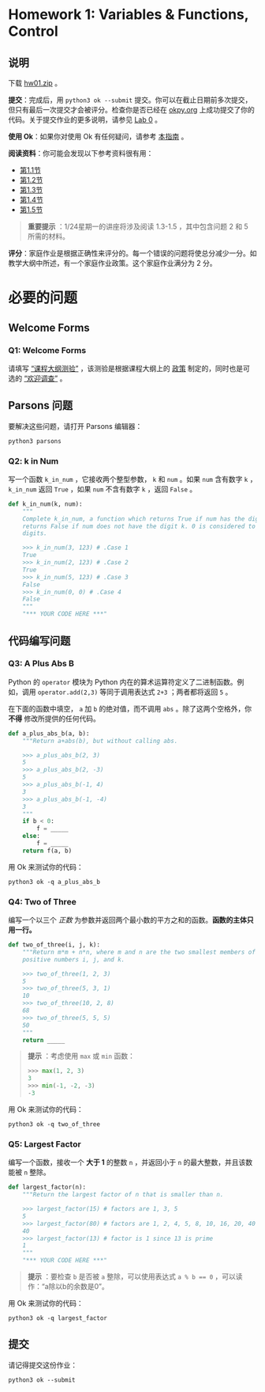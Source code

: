 ﻿# Homework 1: Variables & Functions, Control

## 说明

下载 [hw01.zip](https://inst.eecs.berkeley.edu/~cs61a/sp22/hw/hw01/hw01.zip) 。

**提交**：完成后，用 `python3 ok --submit` 提交。你可以在截止日期前多次提交，但只有最后一次提交才会被评分。检查你是否已经在 [okpy.org](https://okpy.org/) 上成功提交了你的代码。关于提交作业的更多说明，请参见 [Lab 0](https://inst.eecs.berkeley.edu/~cs61a/sp22/lab/lab00#submitting-the-assignment) 。

**使用 Ok**：如果你对使用 Ok 有任何疑问，请参考 [本指南](https://inst.eecs.berkeley.edu/~cs61a/sp22/articles/using-ok) 。

**阅读资料**：你可能会发现以下参考资料很有用：

- [第1.1节](http://composingprograms.com/pages/11-getting-started.html)
- [第1.2节](http://composingprograms.com/pages/12-elements-of-programming.html)
- [第1.3节](http://composingprograms.com/pages/13-defining-new-functions.html)
- [第1.4节](http://composingprograms.com/pages/14-designing-functions.html)
- [第1.5节](http://composingprograms.com/pages/15-control.html)

> **重要提示** ：1/24星期一的讲座将涉及阅读 1.3-1.5 ，其中包含问题 2 和 5 所需的材料。

**评分**：家庭作业是根据正确性来评分的。每一个错误的问题将使总分减少一分。如教学大纲中所述，有一个家庭作业政策。这个家庭作业满分为 2 分。

# 必要的问题

## Welcome Forms

### Q1: Welcome Forms

请填写 [“课程大纲测验”](https://go.cs61a.org/syllabus-quiz) ，该测验是根据课程大纲上的 [政策](https://cs61a.org/articles/about/) 制定的，同时也是可选的 [“欢迎调查”](https://go.cs61a.org/welcome-survey) 。

## Parsons 问题

要解决这些问题，请打开 Parsons 编辑器：

```
python3 parsons
```

### Q2: k in Num

写一个函数 `k_in_num` ，它接收两个整型参数， `k` 和 `num` 。如果 `num` 含有数字 `k` ， `k_in_num` 返回 `True` ，如果 `num` 不含有数字 `k` ，返回 `False` 。

```py
def k_in_num(k, num):
    """
    Complete k_in_num, a function which returns True if num has the digit k and
    returns False if num does not have the digit k. 0 is considered to have no
    digits.

    >>> k_in_num(3, 123) # .Case 1
    True
    >>> k_in_num(2, 123) # .Case 2
    True
    >>> k_in_num(5, 123) # .Case 3
    False
    >>> k_in_num(0, 0) # .Case 4
    False
    """
    "*** YOUR CODE HERE ***"
```

## 代码编写问题

### Q3: A Plus Abs B

Python 的 `operator` 模块为 Python 内在的算术运算符定义了二进制函数。例如，调用 `operator.add(2,3)` 等同于调用表达式 `2+3` ；两者都将返回 `5` 。

在下面的函数中填空， `a` 加 `b` 的绝对值，而不调用 `abs` 。除了这两个空格外，你 **不得** 修改所提供的任何代码。

```py
def a_plus_abs_b(a, b):
    """Return a+abs(b), but without calling abs.

    >>> a_plus_abs_b(2, 3)
    5
    >>> a_plus_abs_b(2, -3)
    5
    >>> a_plus_abs_b(-1, 4)
    3
    >>> a_plus_abs_b(-1, -4)
    3
    """
    if b < 0:
        f = _____
    else:
        f = _____
    return f(a, b)
```

用 Ok 来测试你的代码：

```
python3 ok -q a_plus_abs_b
```

### Q4: Two of Three

编写一个以三个 *正数* 为参数并返回两个最小数的平方之和的函数。**函数的主体只用一行。**

```py
def two_of_three(i, j, k):
    """Return m*m + n*n, where m and n are the two smallest members of the
    positive numbers i, j, and k.

    >>> two_of_three(1, 2, 3)
    5
    >>> two_of_three(5, 3, 1)
    10
    >>> two_of_three(10, 2, 8)
    68
    >>> two_of_three(5, 5, 5)
    50
    """
    return _____
```

> **提示** ：考虑使用 `max` 或 `min` 函数：
>
> ```py
> >>> max(1, 2, 3)
> 3
> >>> min(-1, -2, -3)
> -3
> ```
>

用 Ok 来测试你的代码：

```
python3 ok -q two_of_three
```

### Q5: Largest Factor

编写一个函数，接收一个 **大于 1** 的整数 `n` ，并返回小于 `n` 的最大整数，并且该数能被 `n` 整除。

```py
def largest_factor(n):
    """Return the largest factor of n that is smaller than n.

    >>> largest_factor(15) # factors are 1, 3, 5
    5
    >>> largest_factor(80) # factors are 1, 2, 4, 5, 8, 10, 16, 20, 40
    40
    >>> largest_factor(13) # factor is 1 since 13 is prime
    1
    """
    "*** YOUR CODE HERE ***"
```

> **提示** ：要检查 `b` 是否被 `a` 整除，可以使用表达式 `a % b == 0` ，可以读作：“a除以b的余数是0”。

用 Ok 来测试你的代码：

```
python3 ok -q largest_factor
```

## 提交

请记得提交这份作业：

```
python3 ok --submit
```